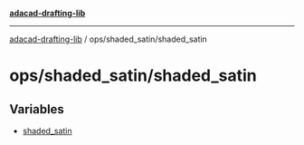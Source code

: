 [**adacad-drafting-lib**](../../../README.md)

***

[adacad-drafting-lib](../../../modules.md) / ops/shaded\_satin/shaded\_satin

# ops/shaded\_satin/shaded\_satin

## Variables

- [shaded\_satin](variables/shaded_satin.md)

